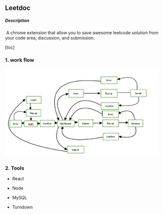 ## Leetdoc

##### Description

​		A chrome extension that allow you to save awesome leetcode solution from your code area, discussion, and submission.

[toc]

### 1. work flow

![badge](workflow.png)

### 2. Tools

- React

- Node

- MySQL

- Turndown

  



